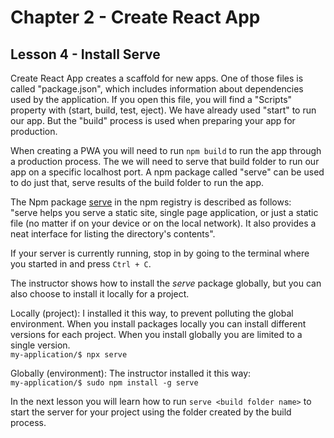 # Chapter 2 - Create React App
## Lesson 4 - Install Serve

Create React App creates a scaffold for new apps. One of those files is called "package.json", which includes information about dependencies used by the application. If you open this file, you will find a "Scripts" property with (start, build, test, eject). We have already used "start" to run our app. But the "build" process is used when preparing your app for production.<br>

When creating a PWA you will need to run `npm build` to run the app through a production process. The we will need to serve that build folder to run our app on a specific localhost port. A npm package called "serve" can be used to do just that, serve results of the build folder to run the app.<br>

The Npm package [serve](https://www.npmjs.com/package/serve) in the npm registry is described as follows:<br>
"serve helps you serve a static site, single page application, or just a static file (no matter if on your device or on the local network). It also provides a neat interface for listing the directory's contents".

If your server is currently running, stop in by going to the terminal where you started in and press `Ctrl + C`.

The instructor shows how to install the *serve* package globally, but you can also choose to install it locally for a project.

Locally (project): I installed it this way, to prevent polluting the global environment. When you install packages locally you can install different versions for each project. When you install globally you are limited to a single version.<br>
`my-application/$ npx serve`

Globally (environment): The instructor installed it this way:<br>
`my-application/$ sudo npm install -g serve`


In the next lesson you will learn how to run `serve <build folder name>` to start the server for your project using the folder created by the build process.
